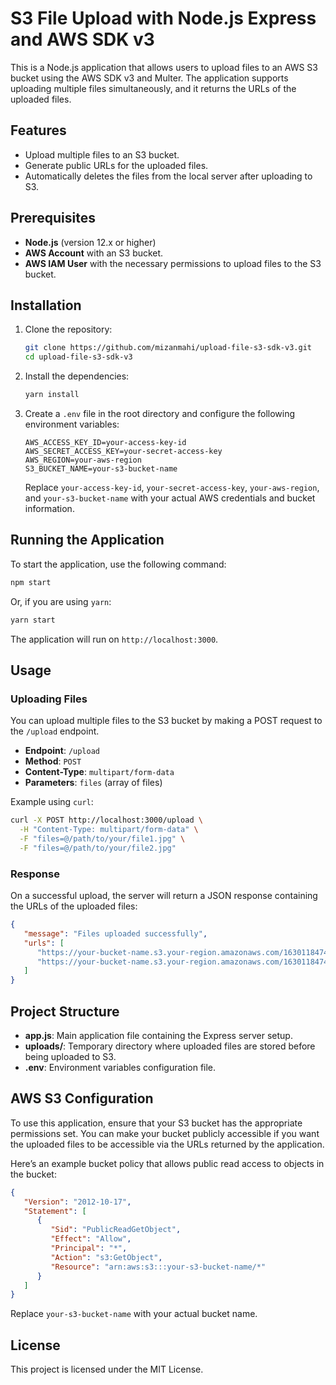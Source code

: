 # S3 File Upload with Node.js Express and AWS SDK v3

This is a Node.js application that allows users to upload files to an AWS S3 bucket using the AWS SDK v3 and Multer. The application supports uploading multiple files simultaneously, and it returns the URLs of the uploaded files.

## Features

-  Upload multiple files to an S3 bucket.
-  Generate public URLs for the uploaded files.
-  Automatically deletes the files from the local server after uploading to S3.

## Prerequisites

-  **Node.js** (version 12.x or higher)
-  **AWS Account** with an S3 bucket.
-  **AWS IAM User** with the necessary permissions to upload files to the S3 bucket.

## Installation

1. Clone the repository:

   ```bash
   git clone https://github.com/mizanmahi/upload-file-s3-sdk-v3.git
   cd upload-file-s3-sdk-v3
   ```

2. Install the dependencies:

   ```bash
   yarn install
   ```

3. Create a `.env` file in the root directory and configure the following environment variables:

   ```plaintext
   AWS_ACCESS_KEY_ID=your-access-key-id
   AWS_SECRET_ACCESS_KEY=your-secret-access-key
   AWS_REGION=your-aws-region
   S3_BUCKET_NAME=your-s3-bucket-name
   ```

   Replace `your-access-key-id`, `your-secret-access-key`, `your-aws-region`, and `your-s3-bucket-name` with your actual AWS credentials and bucket information.

## Running the Application

To start the application, use the following command:

```bash
npm start
```

Or, if you are using `yarn`:

```bash
yarn start
```

The application will run on `http://localhost:3000`.

## Usage

### Uploading Files

You can upload multiple files to the S3 bucket by making a POST request to the `/upload` endpoint.

-  **Endpoint**: `/upload`
-  **Method**: `POST`
-  **Content-Type**: `multipart/form-data`
-  **Parameters**: `files` (array of files)

Example using `curl`:

```bash
curl -X POST http://localhost:3000/upload \
  -H "Content-Type: multipart/form-data" \
  -F "files=@/path/to/your/file1.jpg" \
  -F "files=@/path/to/your/file2.jpg"
```

### Response

On a successful upload, the server will return a JSON response containing the URLs of the uploaded files:

```json
{
   "message": "Files uploaded successfully",
   "urls": [
      "https://your-bucket-name.s3.your-region.amazonaws.com/1630118474553_file1.jpg",
      "https://your-bucket-name.s3.your-region.amazonaws.com/1630118474560_file2.jpg"
   ]
}
```

## Project Structure

-  **app.js**: Main application file containing the Express server setup.
-  **uploads/**: Temporary directory where uploaded files are stored before being uploaded to S3.
-  **.env**: Environment variables configuration file.

## AWS S3 Configuration

To use this application, ensure that your S3 bucket has the appropriate permissions set. You can make your bucket publicly accessible if you want the uploaded files to be accessible via the URLs returned by the application.

Here’s an example bucket policy that allows public read access to objects in the bucket:

```json
{
   "Version": "2012-10-17",
   "Statement": [
      {
         "Sid": "PublicReadGetObject",
         "Effect": "Allow",
         "Principal": "*",
         "Action": "s3:GetObject",
         "Resource": "arn:aws:s3:::your-s3-bucket-name/*"
      }
   ]
}
```

Replace `your-s3-bucket-name` with your actual bucket name.

## License

This project is licensed under the MIT License.
